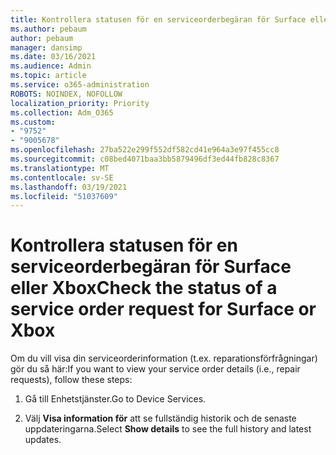 ```yaml
---
title: Kontrollera statusen för en serviceorderbegäran för Surface eller Xbox
ms.author: pebaum
author: pebaum
manager: dansimp
ms.date: 03/16/2021
ms.audience: Admin
ms.topic: article
ms.service: o365-administration
ROBOTS: NOINDEX, NOFOLLOW
localization_priority: Priority
ms.collection: Adm_O365
ms.custom:
- "9752"
- "9005678"
ms.openlocfilehash: 27ba522e299f552df582cd41e964a3e97f455cc8
ms.sourcegitcommit: c08bed4071baa3bb5879496df3ed44fb828c8367
ms.translationtype: MT
ms.contentlocale: sv-SE
ms.lasthandoff: 03/19/2021
ms.locfileid: "51037609"
---
```

# <a name="check-the-status-of-a-service-order-request-for-surface-or-xbox"></a><span data-ttu-id="ef89d-102">Kontrollera statusen för en serviceorderbegäran för Surface eller Xbox</span><span class="sxs-lookup"><span data-stu-id="ef89d-102">Check the status of a service order request for Surface or Xbox</span></span>

<span data-ttu-id="ef89d-103">Om du vill visa din serviceorderinformation (t.ex. reparationsförfrågningar) gör du så här:</span><span class="sxs-lookup"><span data-stu-id="ef89d-103">If you want to view your service order details (i.e., repair requests), follow these steps:</span></span>

1. <span data-ttu-id="ef89d-104">Gå till Enhetstjänster.</span><span class="sxs-lookup"><span data-stu-id="ef89d-104">Go to Device Services.</span></span>

1. <span data-ttu-id="ef89d-105">Välj **Visa information för** att se fullständig historik och de senaste uppdateringarna.</span><span class="sxs-lookup"><span data-stu-id="ef89d-105">Select **Show details** to see the full history and latest updates.</span></span>

